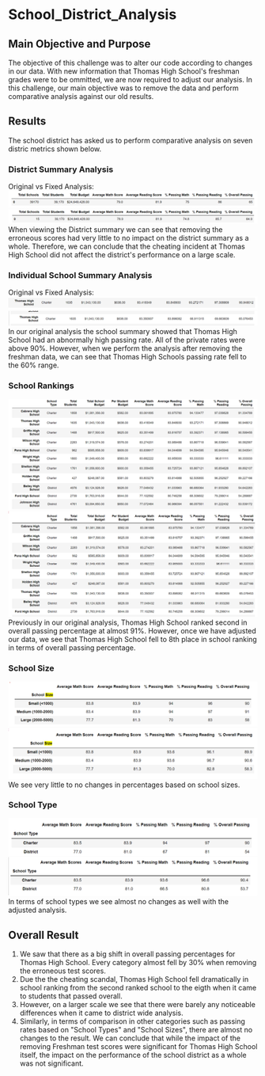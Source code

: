 # School_District_Analysis
## Main Objective and Purpose
The objective of this challenge was to alter our code according to changes in our data. With new information that Thomas High School's freshman grades were to be ommitted, we are now required to adjust our analysis. In this challenge, our main objective was to remove the data and perform comparative analysis against our old results. 

## Results 
The school district has asked us to perform comparative analysis on seven distric metrics shown below. 
### District Summary Analysis
Original vs Fixed Analysis:
![old1](https://github.com/jeremysz0419/School_District_Analysis/blob/main/Resources/old%20district%20summary.PNG)
![new1](https://github.com/jeremysz0419/School_District_Analysis/blob/main/Resources/new%20district%20summary.PNG)
When viewing the District summary we can see that removing the erroneous scores had very little to no impact on the district summary as a whole. Therefore, we can conclude that the cheating incident at Thomas High School did not affect the district's performance on a large scale. 
### Individual School Summary Analysis
Original vs Fixed Analysis: 
![old2](https://github.com/jeremysz0419/School_District_Analysis/blob/main/Resources/old%20school%20summary.PNG)
![new2](https://github.com/jeremysz0419/School_District_Analysis/blob/main/Resources/new%20school%20summary.PNG)
In our original analysis the school summary showed that Thomas High School had an abnormally high passing rate. All of the private rates were above 90%. However, when we perform the analysis after removing the freshman data, we can see that Thomas High Schools passing rate fell to the 60% range. 
### School Rankings 
![old3](https://github.com/jeremysz0419/School_District_Analysis/blob/main/Resources/old%20school%20rank.PNG)
![new3](https://github.com/jeremysz0419/School_District_Analysis/blob/main/Resources/new%20school%20ranking.PNG)
Previously in our original analysis, Thomas High School ranked second in overall passing percentage at almost 91%. However, once we have adjusted our data, we see that Thomas High School fell to 8th place in school ranking in terms of overall passing percentage. 
### School Size
![old4](https://github.com/jeremysz0419/School_District_Analysis/blob/main/Resources/old%20school%20size.PNG)
![new4](https://github.com/jeremysz0419/School_District_Analysis/blob/main/Resources/new%20school%20size.PNG)
We see very little to no changes in percentages based on school sizes. 
### School Type 
![old5](https://github.com/jeremysz0419/School_District_Analysis/blob/main/Resources/old%20school%20type.PNG)
![old6](https://github.com/jeremysz0419/School_District_Analysis/blob/main/Resources/new%20school%20type.PNG)
In terms of school types we see almost no changes as well with the adjusted analysis. 
## Overall Result
1. We saw that there as a big shift in overall passing percentages for Thomas High School. Every category almost fell by 30% when removing the erroneous test scores. 
2. Due the the cheating scandal, Thomas High School fell dramatically in school ranking from the second ranked school to the eigth when it came to students that passed overall.
3. However, on a larger scale we see that there were barely any noticeable differences when it came to district wide analysis. 
4. Similarly, in terms of comparison in other categories such as passing rates based on "School Types" and "School Sizes", there are almost no changes to the result. We can conclude that while the impact of the removing Freshman test scores were significant for Thomas High School itself, the impact on the performance of the school district as a whole was not significant.  
